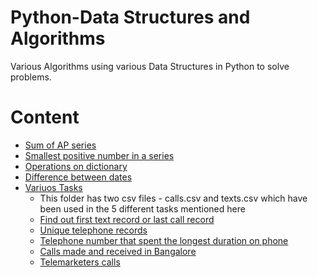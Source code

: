 # Python-Data Structures and Algorithms

Various Algorithms using various Data Structures in Python to solve problems.

# Content

- [Sum of AP series](https://github.com/Priktopic/python-dsa/blob/main/sum_of_ap_series.py)
- [Smallest positive number in a series](https://github.com/Priktopic/python-dsa/tree/main/smallest_positive)
- [Operations on dictionary](https://github.com/Priktopic/python-dsa/blob/main/operations_on_dictionary.py)
- [Difference between dates](https://github.com/Priktopic/python-dsa/blob/main/date-difference.py)
- [Variuos Tasks](https://github.com/Priktopic/python-dsa/tree/main/tasks)
  - This folder has two csv files - calls.csv and texts.csv which have been used in the 5 different tasks mentioned here
  - [Find out first text record or last call record](https://github.com/Priktopic/python-dsa/tree/main/tasks)
  - [Unique telephone records](https://github.com/Priktopic/python-dsa/blob/main/tasks/task1_different_unique_mob_numbers.py)
  - [Telephone number that spent the longest duration on phone](https://github.com/Priktopic/python-dsa/blob/main/tasks/task2_longst_dur_call.py)
  - [Calls made and received in Bangalore](https://github.com/Priktopic/python-dsa/blob/main/tasks/task3_various_calls_made_to_and_from_BLR.py)
  - [Telemarketers calls](https://github.com/Priktopic/python-dsa/blob/main/tasks/task4_telemarketing_calls.py)
